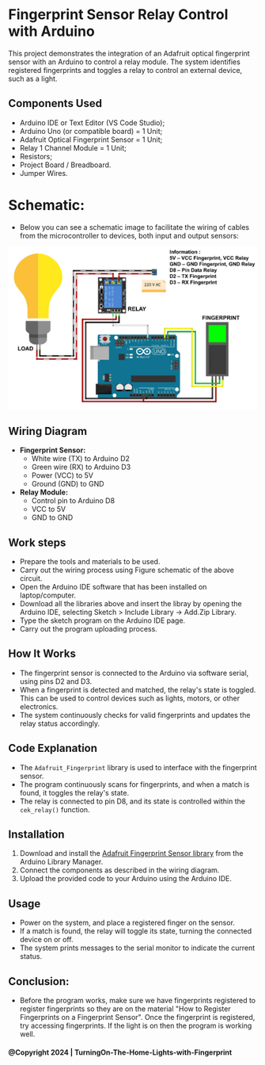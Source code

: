 # Fingerprint Sensor Relay Control with Arduino

This project demonstrates the integration of an Adafruit optical fingerprint sensor with an Arduino to control a relay module. The system identifies registered fingerprints and toggles a relay to control an external device, such as a light.

## Components Used

- Arduino IDE or Text Editor (VS Code Studio);
- Arduino Uno (or compatible board) = 1 Unit;
- Adafruit Optical Fingerprint Sensor = 1 Unit;
- Relay 1 Channel Module = 1 Unit;
- Resistors;
- Project Board / Breadboard.
- Jumper Wires.

# Schematic:

- Below you can see a schematic image to facilitate the wiring of cables from the microcontroller to devices, both input and output sensors:

![Alt text](img/skema.jpg)

## Wiring Diagram

- **Fingerprint Sensor:**
  - White wire (TX) to Arduino D2
  - Green wire (RX) to Arduino D3
  - Power (VCC) to 5V
  - Ground (GND) to GND
- **Relay Module:**
  - Control pin to Arduino D8
  - VCC to 5V
  - GND to GND

## Work steps

- Prepare the tools and materials to be used.
- Carry out the wiring process using Figure schematic of the above circuit.
- Open the Arduino IDE software that has been installed on laptop/computer.
- Download all the libraries above and insert the libray by opening the Arduino IDE, selecting Sketch > Include Library -> Add.Zip Library.
- Type the sketch program on the Arduino IDE page.
- Carry out the program uploading process.

## How It Works

- The fingerprint sensor is connected to the Arduino via software serial, using pins D2 and D3.
- When a fingerprint is detected and matched, the relay's state is toggled. This can be used to control devices such as lights, motors, or other electronics.
- The system continuously checks for valid fingerprints and updates the relay status accordingly.

## Code Explanation

- The `Adafruit_Fingerprint` library is used to interface with the fingerprint sensor.
- The program continuously scans for fingerprints, and when a match is found, it toggles the relay's state.
- The relay is connected to pin D8, and its state is controlled within the `cek_relay()` function.

## Installation

1. Download and install the [Adafruit Fingerprint Sensor library](https://github.com/adafruit/Adafruit-Fingerprint-Sensor-Library) from the Arduino Library Manager.
2. Connect the components as described in the wiring diagram.
3. Upload the provided code to your Arduino using the Arduino IDE.

## Usage

- Power on the system, and place a registered finger on the sensor.
- If a match is found, the relay will toggle its state, turning the connected device on or off.
- The system prints messages to the serial monitor to indicate the current status.

## Conclusion:

- Before the program works, make sure we have fingerprints registered to register fingerprints so they are on the material "How to Register Fingerprints on a Fingerprint Sensor". Once the fingerprint is registered, try accessing fingerprints. If the light is on then the program is working well.

#### @Copyright 2024 | TurningOn-The-Home-Lights-with-Fingerprint
